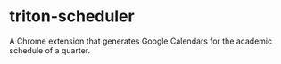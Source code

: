 # triton-scheduler

A Chrome extension that generates Google Calendars for the academic schedule of a quarter.
